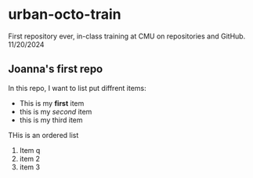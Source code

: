 # urban-octo-train
First repository ever, in-class training at CMU on repositories and GitHub. 11/20/2024
## Joanna's first repo

In this repo, I want to list put diffrent items:
- This is my **first** item
- this is my *second* item
- this is my third item

THis is an ordered list
1. Item q
2. item 2
3. item 3
